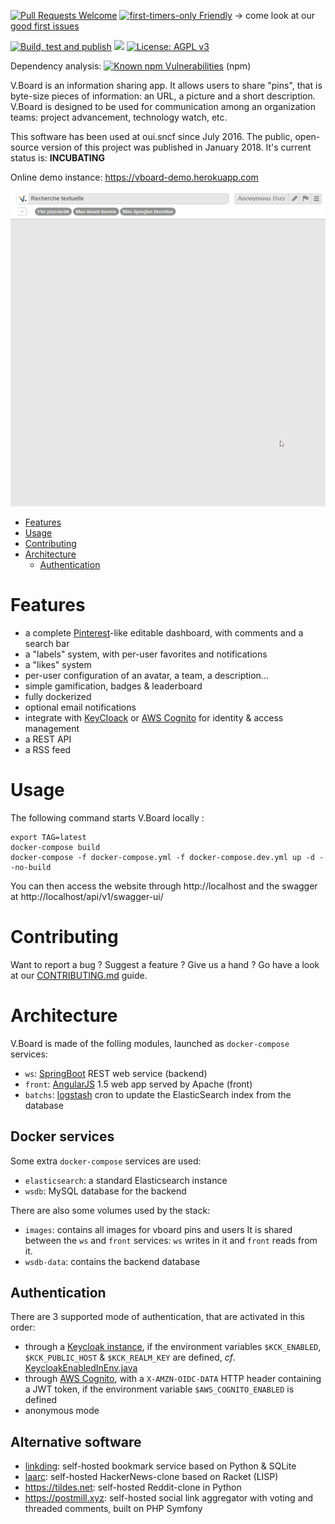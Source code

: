 [![Pull Requests Welcome](https://img.shields.io/badge/PRs-welcome-brightgreen.svg?style=flat)](http://makeapullrequest.com)
[![first-timers-only Friendly](https://img.shields.io/badge/first--timers--only-friendly-blue.svg)](http://www.firsttimersonly.com/)
-> come look at our [good first issues](https://github.com/sncf-connect-tech/vboard/issues?q=is%3Aissue+is%3Aopen+label%3A%22good+first+issue%22)

[![Build, test and publish](https://github.com/sncf-connect-tech/vboard/workflows/Build,%20test%20and%20publish/badge.svg)](https://github.com/sncf-connect-tech/vboard/actions?query=branch%3Amaster)
[![](https://img.shields.io/docker/pulls/vboard/vboard-batchs.svg)](https://hub.docker.com/r/vboard)
[![License: AGPL v3](https://img.shields.io/badge/License-AGPL%20v3-blue.svg)](https://www.gnu.org/licenses/agpl-3.0)

Dependency analysis: [![Known npm Vulnerabilities](https://snyk.io/test/github/sncf-connect-tech/vboard/badge.svg?targetFile=vboard-front%2Fpackage.json)](https://snyk.io/test/github/sncf-connect-tech/vboard?targetFile=vboard-front%2Fpackage.json) (npm) <!--[![Known Maven Vulnerabilities](https://snyk.io/test/github/sncf-connect-tech/vboard/badge.svg?targetFile=vboard-ws%2Fpom.xml)](https://snyk.io/test/github/sncf-connect-tech/vboard?targetFile=vboard-ws%2Fpom.xml) (Maven)-->


V.Board is an information sharing app. It allows users to share "pins", that is byte-size pieces of information: an URL, a picture and a short description.
V.Board is designed to be used for communication among an organization teams: project advancement, technology watch, etc.

This software has been used at oui.sncf since July 2016.
The public, open-source version of this project was published in January 2018. It's current status is: **INCUBATING**

Online demo instance: <https://vboard-demo.herokuapp.com>

![Animated demo showing how to add a pin](vboard_addpin_demo.gif)

<!-- toc -->

- [Features](#features)
- [Usage](#usage)
- [Contributing](#contributing)
- [Architecture](#architecture)
  * [Authentication](#authentication)

<!-- tocstop -->

# Features
- a complete [Pinterest](https://www.pinterest.com)-like editable dashboard,
with comments and a search bar
- a "labels" system, with per-user favorites and notifications
- a "likes" system
- per-user configuration of an avatar, a team, a description...
- simple gamification, badges & leaderboard
- fully dockerized
- optional email notifications
- integrate with [KeyCloack](http://www.keycloak.org) or [AWS Cognito](https://aws.amazon.com/cognito/) for identity & access management
- a REST API
- a RSS feed


# Usage
The following command starts V.Board locally :

    export TAG=latest
    docker-compose build
    docker-compose -f docker-compose.yml -f docker-compose.dev.yml up -d --no-build

You can then access the website through http://localhost
and the swagger at http://localhost/api/v1/swagger-ui/


# Contributing

Want to report a bug ? Suggest a feature ? Give us a hand ?
Go have a look at our [CONTRIBUTING.md](CONTRIBUTING.md) guide.


# Architecture
V.Board is made of the folling modules, launched as `docker-compose` services:

- `ws`: [SpringBoot](https://projects.spring.io/spring-boot/) REST web service (backend)
- `front`: [AngularJS](https://angularjs.org) 1.5 web app served by Apache (front)
- `batchs`: [logstash](https://www.elastic.co/fr/products/logstash) cron to update the ElasticSearch index from the database

## Docker services
Some extra `docker-compose` services are used:

- `elasticsearch`: a standard Elasticsearch instance
- `wsdb`: MySQL database for the backend

There are also some volumes used by the stack:

- `images`: contains all images for vboard pins and users
It is shared between the `ws` and `front` services: `ws` writes in it and `front` reads from it.
- `wsdb-data`: contains the backend database

## Authentication
There are 3 supported mode of authentication, that are activated in this order:

- through a [Keycloak instance](https://www.keycloak.org), if the environment variables `$KCK_ENABLED`, `$KCK_PUBLIC_HOST` & `$KCK_REALM_KEY` are defined,
_cf_. [KeycloakEnabledInEnv.java](https://github.com/sncf-connect-tech/vboard/blob/master/vboard-ws/src/main/java/com/vsct/vboard/config/KeycloakEnabledInEnv.java)
- through [AWS Cognito](https://aws.amazon.com/fr/cognito/), with a `X-AMZN-OIDC-DATA` HTTP header containing a JWT token,
if the environment variable `$AWS_COGNITO_ENABLED` is defined
- anonymous mode

## Alternative software

- [linkding](https://github.com/sissbruecker/linkding): self-hosted bookmark service based on Python & SQLite
- [laarc](https://github.com/laarc/laarc): self-hosted HackerNews-clone based on Racket (LISP)
- https://tildes.net: self-hosted Reddit-clone in Python
- https://postmill.xyz: self-hosted social link aggregator with voting and threaded comments, built on PHP Symfony
